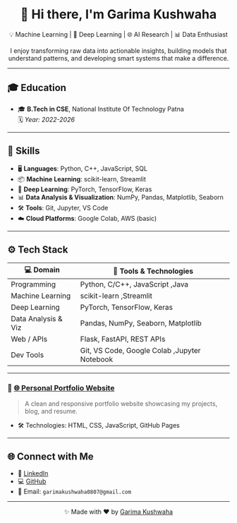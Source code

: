 <h1 align="center">👋 Hi there, I'm Garima Kushwaha</h1>

<p align="center">
  💡 Machine Learning | 🤖 Deep Learning | 🌐 AI Research | 📊 Data Enthusiast  
</p>

<p align="center">
  I enjoy transforming raw data into actionable insights, building models that understand patterns, and developing smart systems that make a difference.
</p>

---

## 🎓 Education

- 🎓 **B.Tech in CSE**, National Institute Of Technology Patna  
  🗓️ *Year: 2022-2026*  
  

---

## 💼 Skills

- 🖥️ **Languages**: Python, C++, JavaScript, SQL  
- 📦 **Machine Learning**: scikit-learn, Streamlit
- 🧠 **Deep Learning**: PyTorch, TensorFlow, Keras  
- 📊 **Data Analysis & Visualization**: NumPy, Pandas, Matplotlib, Seaborn  
- 🛠️ **Tools**: Git, Jupyter, VS Code
- ☁️ **Cloud Platforms**: Google Colab, AWS (basic)

---

## ⚙️ Tech Stack

| 💻 Domain             | 🚀 Tools & Technologies                              |
|----------------------|--------------------------------------------------------|
| Programming          | Python, C/C++, JavaScript ,Java                        |
| Machine Learning     | scikit-learn ,Streamlit                                |
| Deep Learning        | PyTorch, TensorFlow, Keras                             |
| Data Analysis & Viz  | Pandas, NumPy, Seaborn, Matplotlib                     |
| Web / APIs           | Flask, FastAPI, REST APIs                              |
| Dev Tools            | Git, VS Code, Google Colab ,Jupyter Notebook           |

---



### 🔹 [🌐 Personal Portfolio Website](https://yourname.github.io/)
> A clean and responsive portfolio website showcasing my projects, blog, and resume.

- 🛠 Technologies: HTML, CSS, JavaScript, GitHub Pages

---

## 🌐 Connect with Me

- 💼 [LinkedIn](https://www.linkedin.com/in/garima-kushwaha07/)  
- 💻 [GitHub](https://github.com/Garimakushh)  
- 📧 Email: `garimakushwaha0807@gmail.com`

---

<p align="center">
  ✨ Made with ❤️ by <a href="https://github.com/Garimakushh">Garima Kushwaha</a>
</p>
